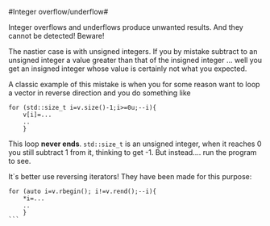#Integer overflow/underflow#

Integer overflows and underflows produce unwanted results. And they
cannot be detected!  Beware!

The nastier case is with unsigned integers. If you by mistake subtract
to an unsigned integer a value greater than that of the insigned integer ... well you get
an insigned integer whose value is certainly not what you expected.

A classic example of this mistake is when you for some reason want to
loop a vector in reverse direction and you do something like

```
for (std::size_t i=v.size()-1;i>=0u;--i){
    v[i]=...
    ..
    }
```

This loop **never ends**. `std::size_t` is an unsigned integer, when
it reaches 0 you still subtract 1 from it, thinking to get -1. But
instead.... run the program to see.

It`s better use reversing iterators! They have been made for this purpose:

`````
for (auto i=v.rbegin(); i!=v.rend();--i){
    *i=...
    ..
    }
```
